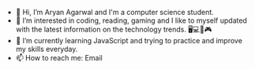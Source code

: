 - 👋 Hi, I’m Aryan Agarwal and I'm a computer science student.
- 👀 I’m interested in coding, reading, gaming and I like to myself updated with the latest information on the technology trends. 🖥💻📱🎮
- 🌱 I’m currently learning JavaScript and trying to practice and improve my skills everyday.
- 📫 How to reach me: Email

<!---
Aryan2610/Aryan2610 is a ✨ special ✨ repository because its `README.md` (this file) appears on your GitHub profile.
You can click the Preview link to take a look at your changes.
--->
